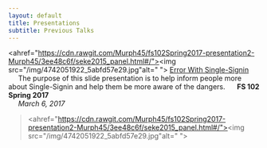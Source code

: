 ```yaml
---
layout: default
title: Presentations
subtitle: Previous Talks
---
```

<ahref="https://cdn.rawgit.com/Murph45/fs102Spring2017-presentation2-Murph45/3ee48c6f/seke2015_panel.html#/"><img src="/img/4742051922_5abfd57e29.jpg"alt=" "></a>
[ Error With Single-Signin ](https://rawgit.com/Murph45/fs102Spring2017-Error-with-single-sign-in-Murph45-/master/seke2015_panel_forpdf0.html)
&nbsp;&nbsp;&nbsp;&nbsp;&nbsp;The purpose of this slide presentation is to help inform people more about  Single-Signin  and help them be more aware of the dangers.
&nbsp;&nbsp;&nbsp;&nbsp;&nbsp;**FS 102 Spring 2017**        
&nbsp;&nbsp;&nbsp;&nbsp;&nbsp;*March 6, 2017*

><ahref="https://cdn.rawgit.com/Murph45/fs102Spring2017-presentation2-Murph45/3ee48c6f/seke2015_panel.html#/"><img src="/img/4742051922_5abfd57e29.jpg"alt=" "></a>
